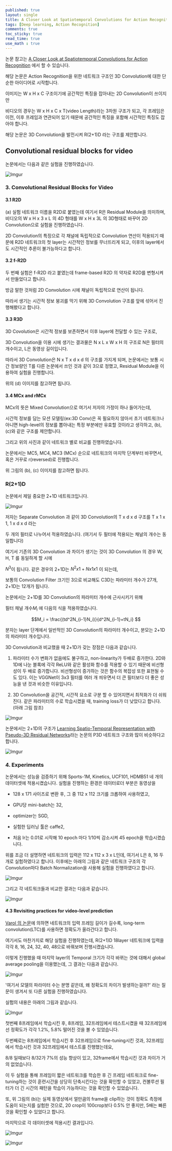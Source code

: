 ```yaml
---
published: true
layout: single
title: A Closer Look at Spatiotemporal Convolutions for Action Recognition
tags: [Deep learning, Action Recognition]
comments: true
toc_sticky: true
read_time: true
use_math : true
---
```


논문 참고는 [A Closer Look at Spatiotemporal Convolutions for Action Recognition](https://arxiv.org/pdf/1711.11248.pdf) 에서 할 수 있습니다.

해당 논문은 Action Recognition을 위한 네트워크 구조인 3D Convolution에 대한 단순한 아이디어로 시작합니다.

이미지는 W x H x C 구조이기에 공간적인 특징을 잡아내는 2D Convolution이 쓰이지만

비디오의 경우는 W x H x C x T(video Length)라는 3차원 구조가 되고, 각 프레임은 이전, 이후 프레임과 연관되어 있기 때문에 공간적인 특징을 포함해 시간적인 특징도 잡아야 합니다.

해당 논문은 3D Convolution을 발전시켜 R(2+1)D 라는 구조를 제안합니다.

## Convolutional residual blocks for video

논문에서는 다음과 같은 실험을 진행하였습니다.

![Imgur](https://imgur.com/oEjXnFr.png)

### 3. Convolutional Residual Blocks for Video

#### 3.1 R2D

(a) 실험 네트워크 이름을 R2D로 붙였는데 여기서 R은 Residual Module을 의미하며, 비디오의 W x H x 3 x L 의 4D 형태를 W x H x 3L 의 3D형태로 바꾸어 2D Convolution으로 실험을 진행하였습니다.

2D Convolution의 특징으로 각 채널에 독립적으로 Convolution 연산이 적용되기 때문에 R2D 네트워크의 첫 layer는 시간적인 정보를 무너뜨리게 되고, 이후의 layer에서도 시간적인 추론이 불가능하다고 합니다.

#### 3.2 f-R2D

두 번째 실험은 f-R2D 라고 붙였는데 frame-based R2D 의 약자로 R2D를 변형시켜서 만들었다고 합니다.

방금 말한 것처럼 2D Convolution 시에 채널이 독립적으로 연산이 됩니다.

따라서 생기는 시간적 정보 붕괴를 막기 위해 3D Convolution 구조를 앞에 섞어서 진행해봤다고 합니다.

#### 3.3 R3D

3D Covolution은 시간적 정보를 보존하면서 이후 layer에 전달할 수 있는 구조로,

3D Convolution을 이용 시에 생기는 결과물은 N x L x W x H 의 구조로 N은 필터의 개수이고, L은 동영상 길이입니다.

따라서 3D Convolution은 N x T x d x d 의 구조를 가지게 되며, 논문에서는 보통 시간 정보량인 T를 다른 논문에서 쓰인 것과 같이 3으로 정했고, Residual Module을 이용하여 실험을 진행합니다.

위의 (d) 이미지를 참고하면 됩니다.

#### 3.4 MCx and rMCx

MCx의 뜻은 Mixed Convolution으로 여기서 저자의 가정이 하나 들어가는데,

시간적 정보를 담는 모션 모델링(ex:3D Conv)은 꼭 필요하지 않아서 초기 네트워크나 아니면 high-level의 정보를 뽑아내는 특정 부분에만 유효할 것이라고 생각하고, (b), (c)와 같은 구조를 제안합니다.

그리고 위의 사진과 같이 네트워크 별로 비교를 진행하였습니다.

논문에서는 MC5, MC4, MC3 (MCx) 순으로 네트워크의 마지막 단계부터 바꾸면서, 혹은 거꾸로 r(reversed)로 진행합니다.

위 그림의 (b), (c) 이미지를 참고하면 됩니다.

### R(2+1)D

논문에서 제일 중요한 2+1D 네트워크입니다.

![Imgur](https://imgur.com/3SOCv5b.png)

저자는 Separate Convolution 과 같이 3D Convolution의 T x d x d 구조를 T x 1 x 1, 1 x d x d 라는

두 개의 필터로 나누어서 적용하였습니다. (여기서 두 필터에 적용되는 채널의 개수는 동일합니다)

여기서 기존의 3D Convolution 과 차이가 생기는 것이 3D Convolution 의 경우 W, H, T 를 동일하게 할 시에

$N^3$이 됩니다. 같은 경우의 2+1D는 $N^2 x 1 + N x 1 x 1$ 이 되는데,

보통의 Convolution Filter 크기인 3으로 비교해도 C3D는 파라미터 개수가 27개, 2+1D는 12개가 됩니다.

논문에서는 2+1D를 3D Convolution의 파라미터 개수에 근사시키기 위해

필터 채널 개수$M_i$ 에 다음의 식을 적용하였습니다.

$$M_i =  \frac{(td^2N_{i-1}N_i)}{d^2N_{i-1}+tN_i} $$

분자는 layer 단계에서 일반적인 3D Convolution의 파라미터 개수이고, 분모는 2+1D의 파라미터 개수입니다.

3D Convolution과 비교했을 때 2+1D가 갖는 장점은 다음과 같습니다.

1. 파라미터 수가 변화가 없음에도 불구하고, non-linearity가 두배로 증가한다. 2D와 1D에 나눈 블록에 각각 ReLU와 같은 활성화 함수를 적용할 수 있기 때문에 비선형성이 두 배로 증가합니다. 비선형성이 증가하는 것은 함수의 복잡성 또한 표현될 수도 있다. 이는 VGGNet이 3x3 필터를 여러 개 씌우면서 더 큰 필터보다 더 좋은 성능을 낸 것과 비슷한 이유입니다.

2. 3D Convolution을 공간적, 시간적 요소로 구분 할 수 있어지면서 최적화가 더 쉬워진다. 같은 파라미터의 수로 학습시켰을 때, training loss가 더 낮았다고 합니다. (아래 그림 참조)

![Imgur](https://imgur.com/khkN3HR.png)

논문에서는 2+1D의 구조가 [Learning Spatio-Temporal Representation with Pseudo-3D Residual Networks](http://openaccess.thecvf.com/content_ICCV_2017/papers/Qiu_Learning_Spatio-Temporal_Representation_ICCV_2017_paper.pdf)라는 논문의 P3D 네트워크 구조와 많이 비슷하다고 합니다.

![Imgur](https://imgur.com/jgctYzm.png)

### 4. Experiments

논문에서는 성능을 검증하기 위해 Sports-1M, Kinetics, UCF101, HDMB51 네 개의 데이터셋에 적용시켰습니다.
실험을 진행하는 환경은 데이터로더 부분은 동영상을

* 128 x 171 사이즈로 변환 후, 그 중 112 x 112 크기를 크롭하여 사용하였고,

* GPU당 mini-batch는 32,

* optimizer는 SGD,

* 실험한 딥러닝 툴은 caffe2,

* 처음 lr는 0.01로 시작해 10 epoch 마다 1/10씩 감소시켜 45 epoch을 학습시켰습니다.

위를 조금 더 설명하면 네트워크의 입력은 112 x 112 x 3 x L인데, 여기서 L은 8, 16 두개로 실험하였다고 합니다.
이후에는 아래의 그림과 같은 네트워크 구조의 각 Convolution마다 Batch Normalization을 사용해 실험을 진행하였다고 합니다.

![Imgur](https://imgur.com/KlPOomK.png)

그리고 각 네트워크들과 비교한 결과는 다음과 같습니다.

![Imgur](https://imgur.com/AwhYiBs.png)

#### 4.3 Revisiting practices for video-level prediction

[Varol 의 논문](https://arxiv.org/pdf/1604.04494.pdf)에 의하면 네트워크의 입력 프레임 길이가 길수록, long-term convolution(LTC)를 사용하면 정확도가 올라간다고 합니다.

여기서도 마찬가지로 해당 실험을 진행하였는데, R(2+1)D 18layer 네트워크에 입력을 각각 8, 16, 24, 32, 40, 48으로 바꿔보며 진행시켰습니다.

이렇게 진행했을 때 마지막 layer의 Temporal 크기가 각각 바뀌는 것에 대해서 global average pooling을 이용했는데, 그 결과는 다음과 같습니다.

![Imgur](https://imgur.com/wURPwBG.png)

'여기서 모델의 파라미터 수는 분명 같은데, 왜 정확도의 차이가 발생하는걸까?' 라는 질문이 생겨서 또 다른 실험을 진행하였습니다.

실험의 내용은 아래의 그림과 같습니다.

![Imgur](https://imgur.com/xPligH6.png)

첫번째 8프레임에서 학습시킨 후, 8프레임, 32프레임에서 테스트시켰을 때 32프레임에선 정확도가 각각 1.2%, 5.8% 떨어진 것을 볼 수 있었습니다.

두번째로는 8프레임에서 학습시킨 후 32프레임으로 fine-tuning시킨 것과, 32프레임에서 학습시킨 것과 32프레임에서 테스트를 진행했는데요,

8/8 일때보다 8/32가 7%의 성능 향상이 있고, 32frame에서 학습시킨 것과 차이가 거의 없었습니다.

이 두 실험을 통해 프레임이 짧은 네트워크를 학습한 후 긴 프레임 네트워크로 fine-tuning하는 것이 훈련시간을 상당히 단축시킨다는 것을 확인할 수 있었고, 컨볼루션 필터가 더 긴 시간의 패턴을 학습이 가능하다는 것을 확인할 수 있었습니다.

또, 위 그림의 (b)는 실제 동영상에서 얼만큼의 frame을 clip하는 것이 정확도 측정에 도움이 되는지를 실험한 것으로, 20 crop이 100crop보다 0.5% 안 좋지만, 5배는 빠른 것을 확인할 수 있었다고 합니다.

마지막으로 각 데이터셋에 적용시킨 결과입니다.

![Imgur](https://imgur.com/CmniE8h.png)

![Imgur](https://imgur.com/De8j220.png)
